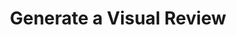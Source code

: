 ---
title: Generate a Visual Review
excerpt: >-
  This endpoint is used to generate a visual review of the standardization
  results. For every value in the standardization payload, we generate a
  confidence score and a a list of locations, where a location is page number
  and x1,y1,x2,y2 bounding box coordinate on that page, designating the top left
  and lower right corner of the bounding box. This indicates where in the
  doucment the value was found.
api:
  file: openapi-(2).json
  operationId: post_review_batch
hidden: false
---